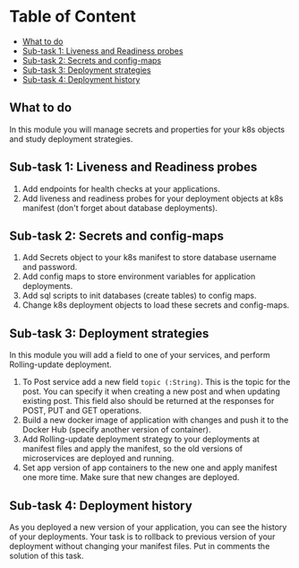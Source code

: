 # Table of Content

- [What to do](#what-to-do)
- [Sub-task 1: Liveness and Readiness probes](#sub-task-1-liveness-and-readiness-probes)
- [Sub-task 2: Secrets and config-maps](#sub-task-2-secrets-and-config-maps)
- [Sub-task 3: Deployment strategies](#sub-task-3-deployment-strategies)
- [Sub-task 4: Deployment history](#sub-task-4-deployment-history)

## What to do
In this module you will manage secrets and properties for your k8s objects and study deployment strategies.

## Sub-task 1: Liveness and Readiness probes
1. Add endpoints for health checks at your applications.
2. Add liveness and readiness probes for your deployment objects at k8s manifest (don't forget about database deployments).

## Sub-task 2: Secrets and config-maps
1. Add Secrets object to your k8s manifest to store database username and password.
2. Add config maps to store environment variables for application deployments.
3. Add sql scripts to init databases (create tables) to config maps.
4. Change k8s deployment objects to load these secrets and config-maps.

## Sub-task 3: Deployment strategies
In this module you will add a field to one of your services, and perform Rolling-update deployment.
1. To Post service add a new field `topic (:String)`. This is the topic for the post. You can specify it when creating a new post and when updating existing post. This field also should be returned at the responses for POST, PUT and GET operations.
2. Build a new docker image of application with changes and push it to the Docker Hub (specify another version of container).
3. Add Rolling-update deployment strategy to your deployments at manifest files and apply the  manifest, so the old versions of microservices are deployed and running.
4. Set app version of app containers to the new one and apply manifest one more time. Make sure that new changes are deployed.

## Sub-task 4: Deployment history
As you deployed a new version of your application, you can see the history of your deployments. Your task is to rollback to previous version of your deployment without changing your manifest files.
Put in comments the solution of this task.


